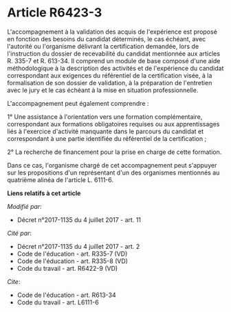 # Article R6423-3

L'accompagnement à la validation des acquis de l'expérience est proposé en fonction des besoins du candidat déterminés, le
cas échéant, avec l'autorité ou l'organisme délivrant la certification demandée, lors de l'instruction du dossier de
recevabilité du candidat mentionnée aux articles R. 335-7 et R. 613-34. Il comprend un module de base composé d'une aide
méthodologique à la description des activités et de l'expérience du candidat correspondant aux exigences du référentiel de la
certification visée, à la formalisation de son dossier de validation, à la préparation de l'entretien avec le jury et le cas
échéant à la mise en situation professionnelle. 

L'accompagnement peut également comprendre : 

1° Une assistance à l'orientation vers une formation complémentaire, correspondant aux formations obligatoires requises ou
aux apprentissages liés à l'exercice d'activité manquante dans le parcours du candidat et correspondant à une partie
identifiée du référentiel de la certification ; 

2° La recherche de financement pour la prise en charge de cette formation. 

Dans ce cas, l'organisme chargé de cet accompagnement peut s'appuyer sur les propositions d'un représentant d'un des
organismes mentionnés au quatrième alinéa de l'article L. 6111-6.

**Liens relatifs à cet article**

_Modifié par_:

  - Décret n°2017-1135 du 4 juillet 2017 - art. 11

_Cité par_:

  - Décret n°2017-1135 du 4 juillet 2017 - art. 2
  - Code de l'éducation - art. R335-7 (VD)
  - Code de l'éducation - art. R335-8 (VD)
  - Code du travail - art. R6422-9 (VD)

_Cite_:

  - Code de l'éducation - art. R613-34
  - Code du travail - art. L6111-6
